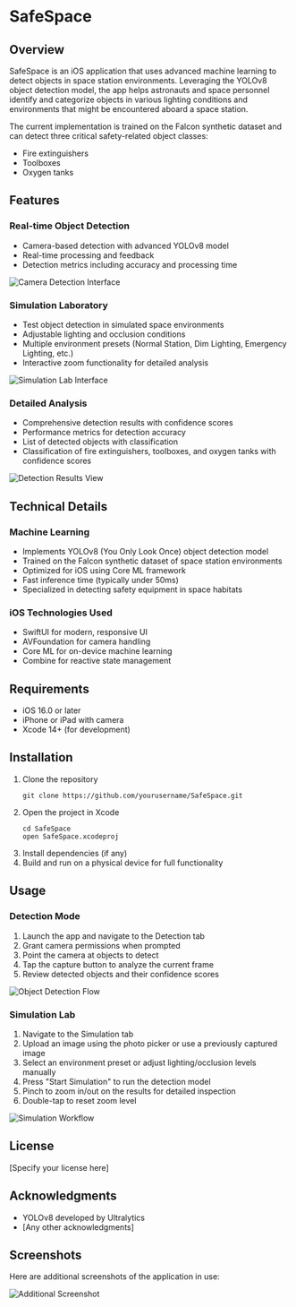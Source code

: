 # SafeSpace

## Overview
SafeSpace is an iOS application that uses advanced machine learning to detect objects in space station environments. Leveraging the YOLOv8 object detection model, the app helps astronauts and space personnel identify and categorize objects in various lighting conditions and environments that might be encountered aboard a space station.

The current implementation is trained on the Falcon synthetic dataset and can detect three critical safety-related object classes:
- Fire extinguishers
- Toolboxes
- Oxygen tanks

## Features

### Real-time Object Detection
- Camera-based detection with advanced YOLOv8 model
- Real-time processing and feedback
- Detection metrics including accuracy and processing time

![Camera Detection Interface](SafeSpace/Assets.xcassets/screen1.imageset/screen1.png)

### Simulation Laboratory
- Test object detection in simulated space environments
- Adjustable lighting and occlusion conditions
- Multiple environment presets (Normal Station, Dim Lighting, Emergency Lighting, etc.)
- Interactive zoom functionality for detailed analysis

![Simulation Lab Interface](SafeSpace/Assets.xcassets/screen2.imageset/screen2.png)

### Detailed Analysis
- Comprehensive detection results with confidence scores
- Performance metrics for detection accuracy
- List of detected objects with classification
- Classification of fire extinguishers, toolboxes, and oxygen tanks with confidence scores

![Detection Results View](SafeSpace/Assets.xcassets/screen3.imageset/screen3.png)

## Technical Details

### Machine Learning
- Implements YOLOv8 (You Only Look Once) object detection model
- Trained on the Falcon synthetic dataset of space station environments
- Optimized for iOS using Core ML framework
- Fast inference time (typically under 50ms)
- Specialized in detecting safety equipment in space habitats

### iOS Technologies Used
- SwiftUI for modern, responsive UI
- AVFoundation for camera handling
- Core ML for on-device machine learning
- Combine for reactive state management

## Requirements
- iOS 16.0 or later
- iPhone or iPad with camera
- Xcode 14+ (for development)

## Installation
1. Clone the repository
   ```
   git clone https://github.com/yourusername/SafeSpace.git
   ```
2. Open the project in Xcode
   ```
   cd SafeSpace
   open SafeSpace.xcodeproj
   ```
3. Install dependencies (if any)
4. Build and run on a physical device for full functionality

## Usage

### Detection Mode
1. Launch the app and navigate to the Detection tab
2. Grant camera permissions when prompted
3. Point the camera at objects to detect
4. Tap the capture button to analyze the current frame
5. Review detected objects and their confidence scores

![Object Detection Flow](SafeSpace/Assets.xcassets/screen4.imageset/screen4.png)

### Simulation Lab
1. Navigate to the Simulation tab
2. Upload an image using the photo picker or use a previously captured image
3. Select an environment preset or adjust lighting/occlusion levels manually
4. Press "Start Simulation" to run the detection model
5. Pinch to zoom in/out on the results for detailed inspection
6. Double-tap to reset zoom level

![Simulation Workflow](SafeSpace/Assets.xcassets/screen5.imageset/screen5.png)

## License
[Specify your license here]

## Acknowledgments
- YOLOv8 developed by Ultralytics
- [Any other acknowledgments]

## Screenshots

Here are additional screenshots of the application in use:

![Additional Screenshot](SafeSpace/Assets.xcassets/screen6.imageset/screen6.png) 